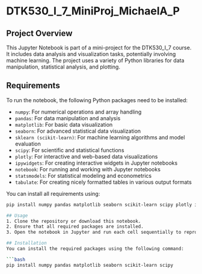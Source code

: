 # DTK530_I_7_MiniProj_MichaelA_P

## Project Overview
This Jupyter Notebook is part of a mini-project for the DTK530_I_7 course. It includes data analysis and visualization tasks, potentially involving machine learning. The project uses a variety of Python libraries for data manipulation, statistical analysis, and plotting.

## Requirements

To run the notebook, the following Python packages need to be installed:

- `numpy`: For numerical operations and array handling
- `pandas`: For data manipulation and analysis
- `matplotlib`: For basic data visualization
- `seaborn`: For advanced statistical data visualization
- `sklearn (scikit-learn)`: For machine learning algorithms and model evaluation
- `scipy`: For scientific and statistical functions
- `plotly`: For interactive and web-based data visualizations
- `ipywidgets`: For creating interactive widgets in Jupyter notebooks
- `notebook`: For running and working with Jupyter notebooks
- `statsmodels`: For statistical modeling and econometrics
- `tabulate`: For creating nicely formatted tables in various output formats

You can install all requirements using:

```bash
pip install numpy pandas matplotlib seaborn scikit-learn scipy plotly ipywidgets notebook statsmodels tabulate

## Usage
1. Clone the repository or download this notebook.
2. Ensure that all required packages are installed.
3. Open the notebook in Jupyter and run each cell sequentially to reproduce the analysis and visualizations.

## Installation
You can install the required packages using the following command:

```bash
pip install numpy pandas matplotlib seaborn scikit-learn scipy
